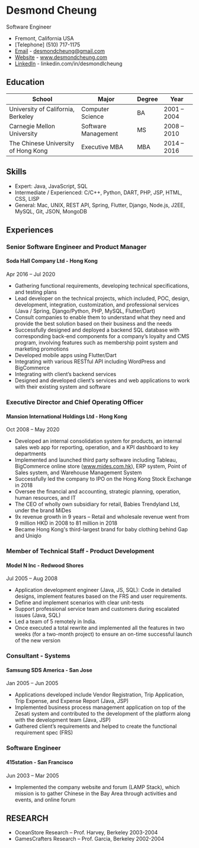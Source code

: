 # Desmond Cheung
Software Engineer
* Fremont, California USA
* [Telephone] (510) 717-1175 
* [Email](desmondcheung@gmail.com) - desmondcheung@gmail.com
* [Website](https://desmondcheung.com) - www.desmondcheung.com
* [LinkedIn](https://linkedin.com/in/desmondlcheung) - linkedin.com/in/desmondlcheung


## Education
|  School                              | Major                 | Degree                   | Year               |
|--------------------------------------|-----------------------|--------------------------|--------------------|
| University of California, Berkeley   | Computer Science      | BA                       | 2001 – 2004        |
| Carnegie Mellon University			     | Software Management   | MS 		                  | 2008 – 2010        |
| The Chinese University of Hong Kong  | Executive MBA 				 | MBA                      | 2014 – 2016        |

## Skills
* Expert: Java, JavaScript, SQL 
* Intermediate / Experienced: C/C++, Python, DART, PHP, JSP, HTML, CSS, LISP
* General: Mac, UNIX, REST API, Spring, Flutter, Django, Node.js, J2EE, MySQL, Git, JSON, MongoDB

## Experiences

### Senior Software Engineer and Product Manager
#### Soda Hall Company Ltd - Hong Kong 
Apr 2016 – Jul 2020
* Gathering functional requirements, developing technical specifications, and testing plans
* Lead developer on the technical projects, which included, POC, design, development, integration, customization, and professional services (Java / Spring, Django/Python, PHP, MySQL, Flutter/Dart)
* Consult companies to enable them to understand what they need and provide the best solution based on their business and the needs
* Successfully designed and deployed a backend SQL database with corresponding back-end components for a company’s loyalty and CMS program, involving features such as membership point system and marketing promotions
* Developed mobile apps using Flutter/Dart
* Integrating with various RESTful API including WordPress and BigCommerce
* Integrating with client’s backend services 
* Designed and developed client’s services and web applications to work with their existing system and software 

### Executive Director and Chief Operating Officer
#### Mansion International Holdings Ltd - Hong Kong
Oct 2008 – May 2020
* Developed an internal consolidation system for products, an internal sales web app for reporting, operation, and a KPI dashboard to key departments
* Implemented and launched third party software including Tableau, BigCommerce online store (www.mides.com.hk), ERP system, Point of Sales system, and Warehouse Management System
* Successfully led the company to IPO on the Hong Kong Stock Exchange in 2018
* Oversee the financial and accounting, strategic planning, operation, human resources, and IT
* The CEO of wholly own subsidiary for retail, Babies Trendyland Ltd, under the brand MiDes 
* 9x revenue growth in 9 years – Retail and wholesale revenue went from 9 million HKD in 2008 to 81 million in 2018
* Became Hong Kong's third-largest brand for baby clothing behind Gap and Uniqlo

### Member of Technical Staff - Product Development 
#### Model N Inc - Redwood Shores
Jul 2005 – Aug 2008
* Application development engineer (Java, JS, SQL): Code in detailed designs, implement features based on the FRS and user requirements.  
* Define and implement scenarios with clear unit-tests
* Support professional service team and customers during escalated issues (Java, SQL)
* Led a team of 5 remotely in India. 
* Once executed a total rewrite and implemented all the features in two weeks (for a two-month project) to ensure an on-time successful launch of the new version

### Consultant - Systems
#### Samsung SDS America - San Jose
Jan 2005 – Jun 2005
* Applications developed include Vendor Registration, Trip Application, Trip Expense, and Expense Report (Java, JSP) 
* Implemented business process management application on top of the Zesati system and contributed to the development of the platform along with the development team (Java, JSP)
* Gathered client’s requirements and helped to create the functional requirement spec (FRS)

### Software Engineer	
#### 415station - San Francisco
Jun 2003 – Mar 2005
* Implemented the company website and forum (LAMP Stack), which mission is to gather Chinese in the Bay Area through activities and events, and online forum 

## RESEARCH

* OceanStore Research – Prof. Harvey, Berkeley						     2003-2004
* GamesCrafters Research – Prof. Garcia, Berkeley					     2002-2004

